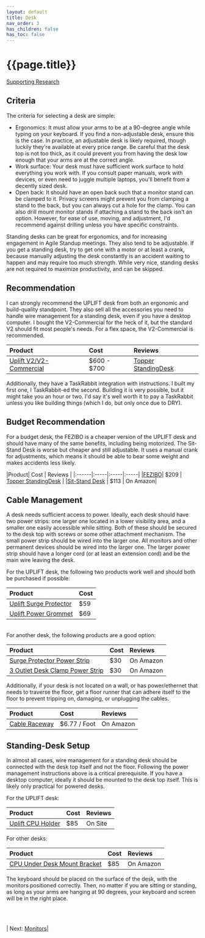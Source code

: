 ```yaml
---
layout: default
title: Desk
nav_order: 3
has_children: false
has_toc: false
---
```


# {{page.title}}
[Supporting Research](research#ergonomics)
## Criteria

The criteria for selecting a desk are simple:
- Ergonomics: It must allow your arms to be at a 90-degree angle while typing on your keyboard. If you find a non-adjustable desk, ensure this is the case. In practice, an adjustable desk is likely required, though luckily they're available at every price range. Be careful that the desk top is not too thick, as it could prevent you from having the desk low enough that your arms are at the correct angle.
- Work surface: Your desk must have sufficient work surface to hold everything you work with. If you consult paper manuals, work with devices, or even need to juggle multiple laptops, you'll benefit from a decently sized desk.
- Open back: It should have an open back such that a monitor stand can be clamped to it. Privacy screens might prevent you from clamping a stand to the back, but you can always cut a hole for the clamp. You can also drill mount monitor stands if attaching a stand to the back isn't an option. However, for ease of use, moving, and adjustment, I'd recommend against drilling unless you have specific constraints.

Standing desks can be great for ergonomics, and for increasing engagement in Agile Standup meetings. They also tend to be adjustable. If you get a standing desk, try to get one with a motor or at least a crank, because manually adjusting the desk constantly is an accident waiting to happen and may require too much strength. While very nice, standing desks are not required to maximize productivity, and can be skipped.


## Recommendation

I can strongly recommend the UPLIFT desk from both an ergonomic and build-quality standpoint. They also sell all the accessories you need to handle wire management for a standing desk, even if you have a desktop computer. I bought the V2-Commercial for the heck of it, but the standard V2 should fit most people's needs. For a flex space, the V2-Commercial is recommended.

|Product| Cost | Reviews |
|:------|:-----|:-----|
|[Uplift V2/V2-Commercial](https://www.upliftdesk.com/uplift-v2-standing-desk-v2-or-v2-commercial/) | $600 - $700 | [Topper StandingDesk](https://standingdesktopper.com/uplift-desk/) |


Additionally, they have a TaskRabbit integration with instructions. I built my first one, I TaskRabbit-ed the second. Building it is very possible, but it might take you an hour or two. I'd say it's well worth it to pay a TaskRabbit unless you like building things (which I do, but only once due to DRY). 


## Budget Recommendation

For a budget desk, the FEZIBO is a cheaper version of the UPLIFT desk and should have many of the same benefits, including being motorized. The Sit-Stand Desk is worse but cheaper and still adjustable. It uses a manual crank for adjustments, which means it should be able to bear some weight and makes accidents less likely.

|Product| Cost | Reviews |
|:------|:-----|:-----|:-----|
|[FEZIBO](https://www.amazon.com/FEZIBO-Height-Adjustable-Electric-Standing/dp/B08CBVGXZC)| $209 | [Topper StandingDesk](https://standingdesktopper.com/fezibo-standing-desk-frames/) |
|[Sit-Stand Desk](https://www.amazon.com/Standing-Converter-Workstation-Adjustable-Sit-Stand/dp/B07VJ4P52V) | $113 | On Amazon|


## Cable Management
A desk needs sufficient access to power. Ideally, each desk should have two power strips: one larger one located in a lower visibility area, and a smaller one easily accessible while sitting. Both of these should be secured to the desk top with screws or some other attachment mechanism. The small power strip should be wired into the larger one. All monitors and other permanent devices should be wired into the larger one. The larger power strip should have a longer cord (or at least an extension cord) and be the main wire leaving the desk.

For the UPLIFT desk, the following two products work well and should both be purchased if possible:

|Product| Cost |
|:------|:-----|
|[Uplift Surge Protector](https://www.upliftdesk.com/8-outlet-mountable-surge-protector-uplift-desk/) | $59 | On Site |
|[Uplift Power Grommet](https://www.upliftdesk.com/power-grommet-by-uplift-desk/) | $69 | On Site |

<br>
For another desk, the following products are a good option:

|Product| Cost | Reviews |
|:------|:-----|:-----|
|[Surge Protector Power Strip](https://www.amazon.com/Surge-Protector-Power-Strip-USB/dp/B085VNXJYQ) | $30 | On Amazon |
|[3 Outlet Desk Clamp Power Strip](https://www.amazon.com/Outlet-Charging-Station-Removable-Desktop/dp/B07RR39CDF/) | $30 | On Amazon |


Additionally, if your desk is not located on a wall, or has power/ethernet that needs to traverse the floor, get a floor runner that can adhere itself to the floor to prevent tripping on, damaging, or unplugging the cables.

|Product| Cost | Reviews |
|:------|:-----|:-----|
|[Cable Raceway](https://www.amazon.com/D-Line-Raceway-Wood-Grain-Channel-Management/dp/B07CQ46DPW) | $6.77 / Foot | On Amazon |


## Standing-Desk Setup
In almost all cases, wire management for a standing desk should be connected with the desk top itself and not the floor. Following the power management instructions above is a critical prerequisite. If you have a desktop computer, ideally it should be mounted to the desk top itself. This is likely only practical for powered desks.

For the UPLIFT desk:

|Product| Cost | Reviews |
|:------|:-----|:-----|
|[Uplift CPU Holder](https://www.upliftdesk.com/cpu-holder-by-uplift-desk/) | $85 | On Site |

For other desks:

|Product| Cost | Reviews |
|:------|:-----|:-----|
|[CPU Under Desk Mount Bracket](https://www.amazon.com/Under-Desk-Mount-Bracket-Wall-Mountable/dp/B01M4P7EXU) | $85 | On Amazon |


The keyboard should be placed on the surface of the desk, with the monitors positioned correctly. Then, no matter if you are sitting or standing, as long as your arms are hanging at 90 degrees, your keyboard and screen will be in the right place.

<br><br>

| Next: [Monitors](monitors)|